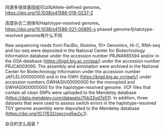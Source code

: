 同源多倍体基因组可以叫Allele-defined genome。https://doi.org/10.1038/s41588-018-0237-2

高度杂合二倍体叫Haplotype-resolved genome。https://doi.org/10.1038/s41588-021-00895-y
phased genome与halotype-resolved genome有什么不同


Raw sequencing reads from PacBio, Illumina, 10× Genomics, Hi-C, RNA-seq and Iso-seq were deposited in the National Center for Biotechnology Information database under the accession number PRJNA665594 and/or in the GSA database (https://bigd.big.ac.cn/gsa/) under the accession number PRJCA003090. The assembly and annotation were archived in the National Center for Biotechnology Information under the accession number JAFLEL000000000 and in the GWH (https://bigd.big.ac.cn/gwh/) under accession numbers GWHASIV00000000 for the monoploid and GWHASIX00000000 for the haplotype-resolved genome. VCF files that contain all clean SNPs were uploaded to the Mendeley database (https://data.mendeley.com/datasets/7hb33vd7sf/1). In addition, three datasets that were used to assess switch errors in the haplotype-resolved TGY genome assembly were deposited to the Mendeley database (https://doi.org/10.17632/xpccyg5w2x.1).

杂合的怎么组装？

